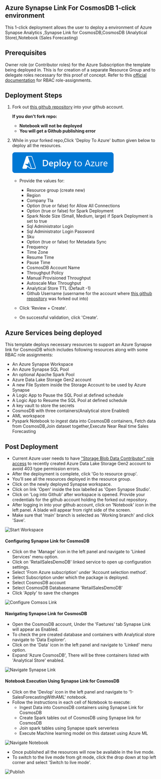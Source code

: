 ## Azure Synapse Link For CosmosDB 1-click environment
This 1-click deployment allows the user to deploy a environment of Azure Synapse Analytics ,Synapse Link for CosmosDB,CosmosDB (Analytical Store),Notebook (Sales Forecasting)

## Prerequisites

Owner role (or Contributor roles) for the Azure Subscription the template being deployed in. This is for creation of a separate Resource Group and to delegate roles necessary for this proof of concept. Refer to this [official documentation](https://docs.microsoft.com/en-us/azure/role-based-access-control/role-assignments-steps) for RBAC role-assignments.

## Deployment Steps
1. Fork out [this github repository](https://github.com/Azure/Test-Drive-Synapse-Link-For-CosmosDB-With-1-Click) into your github account. 
    
   **If you don't fork repo:** 
   + **Notebook will not be deployed**
   + **You will get a Github publishing error**
   
   
  <!--  ![Fork](https://raw.githubusercontent.com/Azure/Test-Drive-Synapse-Link-For-CosmosDB-With-1-Click/main/images/4.gif) -->
 
2. While in your forked repo,Click 'Deploy To Azure' button given below to deploy all the resources.

    [![Deploy To Azure](https://raw.githubusercontent.com/Azure/azure-quickstart-templates/master/1-CONTRIBUTION-GUIDE/images/deploytoazure.svg?sanitize=true)](https://portal.azure.com/#create/Microsoft.Template/uri/https%3A%2F%2Fraw.githubusercontent.com%2Fnashahz%2FTest-Drive-Synapse-Link-For-CosmosDB-With-1-Click%2Fmain%2Fazuredeploy.json)

   - Provide the values for:

     - Resource group (create new)
     - Region
     - Company Tla
     - Option (true or false) for Allow All Connections
     - Option (true or false) for Spark Deployment
     - Spark Node Size (Small, Medium, large) if Spark Deployment is set to true
     - Sql Administrator Login
     - Sql Administrator Login Password
     - Sku
     - Option (true or false) for Metadata Sync
     - Frequency
     - Time Zone
     - Resume Time
     - Pause Time
     - CosmosDB Account Name
     - Throughput Policy
     - Manual Provisioned Throughput
     - Autoscale Max Throughput
     - Analytical Store TTL (Default -1)
     - Github Username (username for the account where [this github repository](https://github.com/Azure/Test-Drive-Synapse-Link-For-CosmosDB-With-1-Click) was forked out into)

   - Click 'Review + Create'.
   - On successful validation, click 'Create'.

## Azure Services being deployed
This template deploys necessary resources to support an Azure Synapse link for CosmosDB which includes following resources along with some RBAC role assignments:

- An Azure Synapse Workspace 
- An Azure Synapse SQL Pool
- An optional Apache Spark Pool
- Azure Data Lake Storage Gen2 account
- A new File System inside the Storage Account to be used by Azure Synapse
- A Logic App to Pause the SQL Pool at defined schedule
- A Logic App to Resume the SQL Pool at defined schedule
- A key vault to store the secrets
- CosmosDB with three containers(Analytical store Enabled)
- AML workspace
- Pyspark Notebook to ingest data into CosmosDB containers, Fetch data from CosmosDB,Join dataset together,Execute Near Real time Sales Forecasting 

<!-- The data pipeline inside the Synapse Workspace gets New York Taxi trip and fare data, joins them and perform aggregations on them to give the final aggregated results. Other resources include datasets, linked services and dataflows. All resources are completely parameterized and all the secrets are stored in the key vault. These secrets are fetched inside the linked services using key vault linked service. The Logic App will check for Active Queries. If there are active queries, it will wait 5 minutes and check again until there are none before pausing -->

## Post Deployment
- Current Azure user needs to have ["Storage Blob Data Contributor" role access](https://docs.microsoft.com/en-us/azure/synapse-analytics/get-started-add-admin#azure-rbac-role-assignments-on-the-workspaces-primary-storage-account) to recently created Azure Data Lake Storage Gen2 account to avoid 403 type permission errors.
- After the deployment is complete, click 'Go to resource group'.
- You'll see all the resources deployed in the resource group.
- Click on the newly deployed Synapse workspace.
- Click on link 'Open' inside the box labelled as 'Open Synapse Studio'.
- Click on 'Log into Github' after workspace is opened. Provide your credentials for the github account holding the forked out repository.
- After logging in into your github account, click on 'Notebook' icon in the left panel. A blade will appear from right side of the screen.
- Make sure that 'main' branch is selected as 'Working branch' and click 'Save'.

![Start Workspace](https://github.com/nashahz/Test-Drive-Synapse-Link-For-CosmosDB-With-1-Click/blob/main/images/Start_Workspace.gif)

#### Configuring Synapse Link for CosmosDB
- Click on the 'Manage' icon in the left panel and navigate to 'Linked Services' menu option.
- Click on 'RetailSalesDemoDB' linked service to open up configuration settings.
- Select 'From Azure subscription' under 'Account selection method'.
- Select Subscription under which the package is deployed.
- Select CosmosDB account
- Select CosmosDB Databasename 'RetailSalesDemoDB'
- Click 'Apply' to save the changes

![Configure Comsos Link](https://github.com/nashahz/Test-Drive-Synapse-Link-For-CosmosDB-With-1-Click/blob/main/images/Configure_CosmosLink.gif)

#### Navigating Synapse Link for CosmosDB
- Open the CosmosDB account, Under the 'Faetures' tab Synapse Link will appear as Enabled.
- To check the pre created database and containers with Analytical store navigate to 'Data Explorer'.
- Click on the 'Data' icon in the left panel and navigate to 'Linked' menu option.
- Expand 'Azure CosmosDB', There will be three containers listed with 'Analytical Store' enabled.

![Navigate Synapse Link](https://github.com/nashahz/Test-Drive-Synapse-Link-For-CosmosDB-With-1-Click/blob/main/images/Navigate_Synapse_Link.gif)

#### Notebook Execution Using Synapse Link for CosmosDB
- Click on the 'Devlop' icon in the left panel and navigate to '1-SalesForecastingWithAML' notebook.
- Follow the instructions in each cell of Notebook to execute:
  - Ingest Data into CosmosDB containers using Synapse Link for CosmosDB
  - Create Spark tables out of CosmosDB using Synapse link for CosmosDB
  - Join spark tables using Synapse spark serverless
  - Execute Machine learning model on this dataset using Azure ML

![Navigate Notebook](https://github.com/nashahz/Test-Drive-Synapse-Link-For-CosmosDB-With-1-Click/blob/main/images/Navigate_Notebook.gif)

- Once published all the resources will now be available in the live mode.
- To switch to the live mode from git mode, click the drop down at top left corner and select 'Switch to live mode'.

![Publish](https://github.com/nashahz/Test-Drive-Synapse-Link-For-CosmosDB-With-1-Click)

